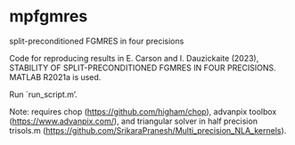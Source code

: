 # mpfgmres
split-preconditioned FGMRES in four precisions

Code for reproducing results in E. Carson and I. Dauzickaite (2023), STABILITY OF SPLIT-PRECONDITIONED FGMRES IN FOUR PRECISIONS. MATLAB R2021a is used.

Run `run_script.m’.

Note: requires chop (https://github.com/higham/chop), advanpix toolbox (https://www.advanpix.com/), and triangular solver in half precision trisols.m (https://github.com/SrikaraPranesh/Multi_precision_NLA_kernels).
